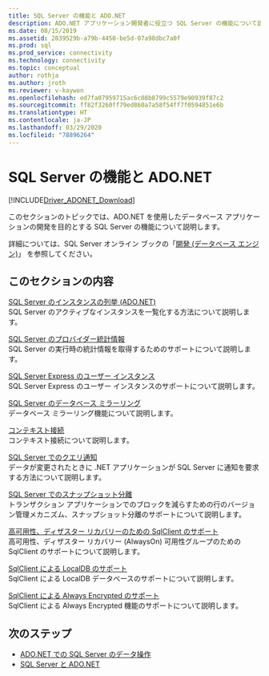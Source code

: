 ```yaml
---
title: SQL Server の機能と ADO.NET
description: ADO.NET アプリケーション開発者に役立つ SQL Server の機能について説明します。
ms.date: 08/15/2019
ms.assetid: 2839529b-a79b-4450-be5d-07a98dbc7a0f
ms.prod: sql
ms.prod_service: connectivity
ms.technology: connectivity
ms.topic: conceptual
author: rothja
ms.author: jroth
ms.reviewer: v-kaywon
ms.openlocfilehash: ed7fa07959715ac6c08b8799c5579e90939f87c2
ms.sourcegitcommit: ff82f3260ff79ed860a7a58f54ff7f0594851e6b
ms.translationtype: HT
ms.contentlocale: ja-JP
ms.lasthandoff: 03/29/2020
ms.locfileid: "78896264"
---
```

# <a name="sql-server-features-and-adonet"></a>SQL Server の機能と ADO.NET

[!INCLUDE[Driver_ADONET_Download](../../../includes/driver_adonet_download.md)]

このセクションのトピックでは、ADO.NET を使用したデータベース アプリケーションの開発を目的とする SQL Server の機能について説明します。  
  
詳細については、SQL Server オンライン ブックの「[開発 (データベース エンジン)](https://go.microsoft.com/fwlink/?LinkId=115245)」 を参照してください。
  
## <a name="in-this-section"></a>このセクションの内容  
[SQL Server のインスタンスの列挙 (ADO.NET)](enumerate-instances-sql-server.md)  
SQL Server のアクティブなインスタンスを一覧化する方法について説明します。  
  
[SQL Server のプロバイダー統計情報](provider-statistics-sql-server.md)  
SQL Server の実行時の統計情報を取得するためのサポートについて説明します。  
  
[SQL Server Express のユーザー インスタンス](sql-server-express-user-instances.md)  
SQL Server Express のユーザー インスタンスのサポートについて説明します。  
  
[SQL Server のデータベース ミラーリング](database-mirroring-sql-server.md)  
データベース ミラーリング機能について説明します。  

[コンテキスト接続](context-connection.md)  
コンテキスト接続について説明します。  
  
[SQL Server でのクエリ通知](query-notifications-sql-server.md)  
データが変更されたときに .NET アプリケーションが SQL Server に通知を要求する方法について説明します。  
  
[SQL Server でのスナップショット分離](snapshot-isolation-sql-server.md)  
トランザクション アプリケーションでのブロックを減らすための行のバージョン管理メカニズム、スナップショット分離のサポートについて説明します。  
  
[高可用性、ディザスター リカバリーのための SqlClient のサポート](sqlclient-support-high-availability-disaster-recovery.md)  
高可用性、ディザスター リカバリー (AlwaysOn) 可用性グループのための SqlClient のサポートについて説明します。  
  
[SqlClient による LocalDB のサポート](sqlclient-support-localdb.md)  
SqlClient による LocalDB データベースのサポートについて説明します。

[SqlClient による Always Encrypted のサポート](sqlclient-support-always-encrypted.md)  
SqlClient による Always Encrypted 機能のサポートについて説明します。

## <a name="next-steps"></a>次のステップ
- [ADO.NET での SQL Server のデータ操作](sql-server-data-operations.md)
- [SQL Server と ADO.NET](index.md)

